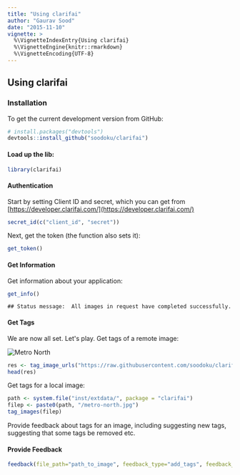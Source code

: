 ```yaml
---
title: "Using clarifai"
author: "Gaurav Sood"
date: "2015-11-10"
vignette: >
  %\VignetteIndexEntry{Using clarifai}
  %\VignetteEngine{knitr::rmarkdown}
  %\VignetteEncoding{UTF-8}
---
```


## Using clarifai

### Installation

To get the current development version from GitHub:



```r
# install.packages("devtools")
devtools::install_github("soodoku/clarifai")
```

#### Load up the lib:


```r
library(clarifai)
```

#### Authentication

Start by setting Client ID and secret, which you can get from [https://developer.clarifai.com/](https://developer.clarifai.com/)


```r
secret_id(c("client_id", "secret"))
```

Next, get the token (the function also sets it):


```r
get_token()
```

#### Get Information

Get information about your application:


```r
get_info()
```

```
## Status message:  All images in request have completed successfully.
```

#### Get Tags

We are now all set. Let's play. Get tags of a remote image:

![Metro North](https://raw.githubusercontent.com/soodoku/clarifai/master/inst/extdata/metro-north.jpg)


```r
res <- tag_image_urls("https://raw.githubusercontent.com/soodoku/clarifai/master/inst/extdata/metro-north.jpg")
head(res)
```

Get tags for a local image:


```r
path <- system.file("inst/extdata/", package = "clarifai")
filep <- paste0(path, "/metro-north.jpg")
tag_images(filep)
```

Provide feedback about tags for an image, including suggesting new tags, suggesting that some tags be removed etc. 

#### Provide Feedback


```r
feedback(file_path="path_to_image", feedback_type="add_tags", feedback_value="suggested_tag")
```

